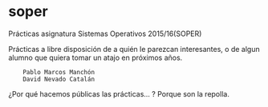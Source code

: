 # soper
Prácticas asignatura Sistemas Operativos 2015/16(SOPER)

Prácticas a libre disposición de a quién le parezcan interesantes, o de algun alumno que quiera
tomar un atajo en próximos años.

        Pablo Marcos Manchón
        David Nevado Catalán

¿Por qué hacemos públicas las prácticas... ? Porque son la repolla.

